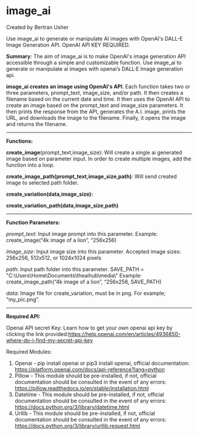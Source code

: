 # image_ai
Created by Bertran Usher

Use image_ai to generate or manipulate AI images with OpenAI's DALL-E Image Generation API. OpenAI API KEY REQUIRED.


**Summary**: The aim of image_ai is to make OpenAI's image generation API accessible through a simple and customizable function. Use image_ai to generate or manipulate ai images with openai’s DALL·E Image generation api. 

**image_ai creates an image using OpenAI's API**. Each function takes two or three parameters, prompt_text, image_size, and/or path. It then creates a filename based on the current date and time. It then uses the OpenAI API to create an image based on the prompt_text and image_size parameters. It then prints the response from the API, generates the A.I. image, prints the URL, and downloads the image to the filename. Finally, it opens the image and returns the filename.


---------------------------------------------------------------------------------------


**Functions:**

**create_image**(prompt_text,image_size): Will create a single ai generated image based on parameter input. In order to create multiple images, add the function into a loop. 

**create_image_path(prompt_text,image_size,path)**: Will send created image to selected path folder.

**create_variation(data,image_size):**

**create_variation_path(data,image_size,path)**


---------------------------------------------------------------------------------------


**Function Parameters:**

*prompt_text*: Input image prompt into this parameter. 
Example: create_image(“4k image of a lion”, “256x256) 

*image_size*: Input image size into this parameter. 
Accepted image sizes: 256x256, 512x512, or 1024x1024 pixels

*path*: Input path folder into this parameter. 
SAVE_PATH = "C:\\Users\\Home\\Documents\\theaihub\\media\\"
Example: create_image_path(“4k image of a lion”, “256x256, SAVE_PATH) 

*data*: Image file for create_variation, must be in png. For example; “my_pic.png”.


---------------------------------------------------------------------------------------


**Required API:**

Openai API secret Key: Learn how to get your own openai api key  by clicking the link provided:https://help.openai.com/en/articles/4936850-where-do-i-find-my-secret-api-key

Required Modules: 
1. Openai - pip install openai or pip3 install openai, official documentation: https://platform.openai.com/docs/api-reference?lang=python
2. Pillow - This module should be pre-installed, if not, official documentation should be consulted in the event of any errors: https://pillow.readthedocs.io/en/stable/installation.html
3. Datetime - This module should be pre-installed, if not, official documentation should be consulted in the event of any errors: https://docs.python.org/3/library/datetime.html
4. Urllib - This module should be pre-installed, if not, official documentation should be consulted in the event of any errors: https://docs.python.org/3/library/urllib.request.html
